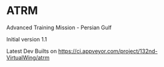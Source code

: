 # ATRM
Advanced Training Mission - Persian Gulf

Initial version 1.1

Latest Dev Builts on 
https://ci.appveyor.com/project/132nd-VirtualWing/atrm


